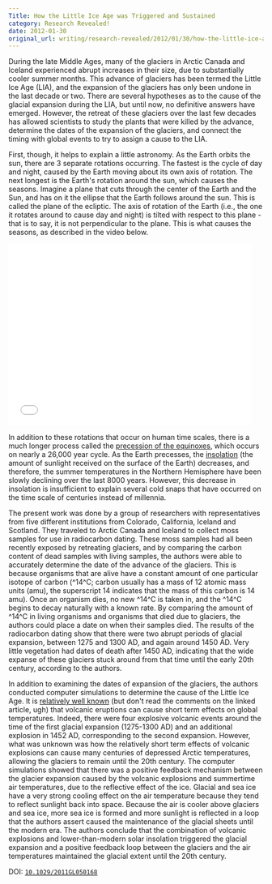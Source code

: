```yaml
---
Title: How the Little Ice Age was Triggered and Sustained
category: Research Revealed!
date: 2012-01-30
original_url: writing/research-revealed/2012/01/30/how-the-little-ice-age-was-triggered-and-sustained/index.html
---
```


During the late Middle Ages, many of the glaciers in Arctic Canada and Iceland
experienced abrupt increases in their size, due to substantially cooler summer
months. This advance of glaciers has been termed the Little Ice Age (LIA), and
the expansion of the glaciers has only been undone in the last decade or two.
There are several hypotheses as to the cause of the glacial expansion during the
LIA, but until now, no definitive answers have emerged. However, the retreat of
these glaciers over the last few decades has allowed scientists to study the
plants that were killed by the advance, determine the dates of the expansion of
the glaciers, and connect the timing with global events to try to assign a cause
to the LIA.
<!--more-->

First, though, it helps to explain a little astronomy. As the Earth orbits the
sun, there are 3 separate rotations occurring. The fastest is the cycle of day
and night, caused by the Earth moving about its own axis of rotation. The next
longest is the Earth's rotation around the sun, which causes the seasons.
Imagine a plane that cuts through the center of the Earth and the Sun, and has
on it the ellipse that the Earth follows around the sun. This is called the
plane of the ecliptic. The axis of rotation of the Earth (i.e., the one it
rotates around to cause day and night) is tilted with respect to this plane -
that is to say, it is not perpendicular to the plane. This is what causes the
seasons, as described in the video below.

<!-- markdownlint-disable MD033 -->
<iframe width="480" height="360" src="//www.youtube-nocookie.com/embed/q4_-R1vnJyw?rel=0" frameborder="0"> </iframe>
<!-- markdownlint-enable MD033 -->

In addition to these rotations that occur on human time scales, there is a much
longer process called the [precession of the
equinoxes](http://en.wikipedia.org/wiki/Axial_precession_%28astronomy%29#Effects),
which occurs on nearly a 26,000 year cycle. As the Earth precesses, the
[insolation](http://www.google.com/search?q=define:insolation) (the amount of
sunlight received on the surface of the Earth) decreases, and therefore, the
summer temperatures in the Northern Hemisphere have been slowly declining over
the last 8000 years. However, this decrease in insolation is insufficient to
explain several cold snaps that have occurred on the time scale of centuries
instead of millennia.

The present work was done by a group of researchers with representatives from
five different institutions from Colorado, California, Iceland and Scotland.
They traveled to Arctic Canada and Iceland to collect moss samples for use in
radiocarbon dating. These moss samples had all been recently exposed by
retreating glaciers, and by comparing the carbon content of dead samples with
living samples, the authors were able to accurately determine the date of the
advance of the glaciers. This is because organisms that are alive have a
constant amount of one particular isotope of carbon (^14^C; carbon usually has a
mass of 12 atomic mass units (amu), the superscript 14 indicates that the mass
of this carbon is 14 amu). Once an organism dies, no new ^14^C is taken in, and
the ^14^C begins to decay naturally with a known rate. By comparing the amount
of ^14^C in living organisms and organisms that died due to glaciers, the
authors could place a date on when their samples died. The results of the
radiocarbon dating show that there were two abrupt periods of glacial expansion,
between 1275 and 1300 AD, and again around 1450 AD. Very little vegetation had
dates of death after 1450 AD, indicating that the wide expanse of these glaciers
stuck around from that time until the early 20th century, according to the
authors.

In addition to examining the dates of expansion of the glaciers, the authors
conducted computer simulations to determine the cause of the Little Ice Age. It
is [relatively well
known](http://www.scientificamerican.com/article.cfm?id=how-do-volcanoes-affect-w&amp;page=1)
(but don't read the comments on the linked article, ugh) that volcanic eruptions
can cause short term effects on global temperatures. Indeed, there were four
explosive volcanic events around the time of the first glacial expansion
(1275-1300 AD) and an additional explosion in 1452 AD, corresponding to the
second expansion. However, what was unknown was how the relatively short term
effects of volcanic explosions can cause many centuries of depressed Arctic
temperatures, allowing the glaciers to remain until the 20th century. The
computer simulations showed that there was a positive feedback mechanism between
the glacier expansion caused by the volcanic explosions and summertime air
temperatures, due to the reflective effect of the ice. Glacial and sea ice have
a very strong cooling effect on the air temperature because they tend to reflect
sunlight back into space. Because the air is cooler above glaciers and sea ice,
more sea ice is formed and more sunlight is reflected in a loop that the authors
assert caused the maintenance of the glacial sheets until the modern era. The
authors conclude that the combination of volcanic explosions and
lower-than-modern solar insolation triggered the glacial expansion and a
positive feedback loop between the glaciers and the air temperatures maintained
the glacial extent until the 20th century.

DOI: [`10.1029/2011GL050168`](https://doi.org/10.1029/2011GL050168)
